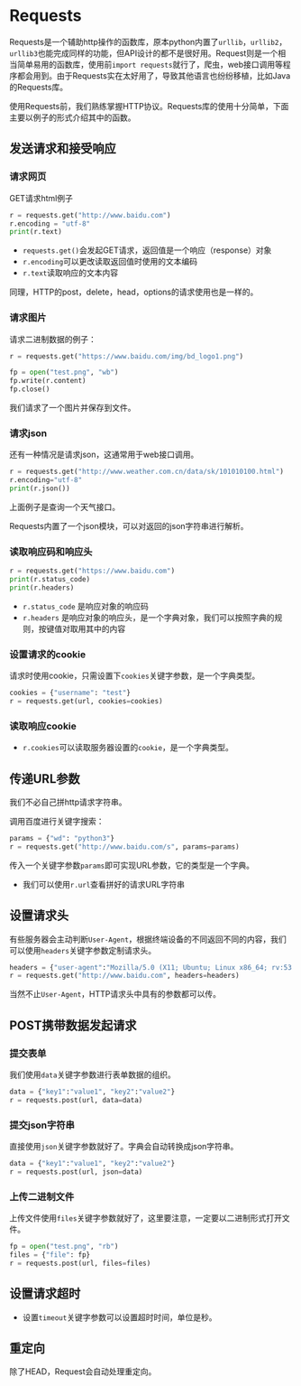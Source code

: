 # Requests

Requests是一个辅助http操作的函数库，原本python内置了`urllib`，`urllib2`，`urllib3`也能完成同样的功能，但API设计的都不是很好用。Request则是一个相当简单易用的函数库，使用前`import requests`就行了，爬虫，web接口调用等程序都会用到。由于Requests实在太好用了，导致其他语言也纷纷移植，比如Java的Requests库。

使用Requests前，我们熟练掌握HTTP协议。Requests库的使用十分简单，下面主要以例子的形式介绍其中的函数。

## 发送请求和接受响应

### 请求网页

GET请求html例子
```python
r = requests.get("http://www.baidu.com")
r.encoding = "utf-8"
print(r.text)
```

* `requests.get()`会发起GET请求，返回值是一个响应（response）对象
* `r.encoding`可以更改读取返回值时使用的文本编码
* `r.text`读取响应的文本内容

同理，HTTP的post，delete，head，options的请求使用也是一样的。

### 请求图片

请求二进制数据的例子：
```python
r = requests.get("https://www.baidu.com/img/bd_logo1.png")

fp = open("test.png", "wb")
fp.write(r.content)
fp.close()
```

我们请求了一个图片并保存到文件。

### 请求json

还有一种情况是请求json，这通常用于web接口调用。

```python
r = requests.get("http://www.weather.com.cn/data/sk/101010100.html")
r.encoding="utf-8"
print(r.json())
```

上面例子是查询一个天气接口。

Requests内置了一个json模块，可以对返回的json字符串进行解析。

### 读取响应码和响应头

```python
r = requests.get("https://www.baidu.com")
print(r.status_code)
print(r.headers)
```

* `r.status_code` 是响应对象的响应码
* `r.headers` 是响应对象的响应头，是一个字典对象，我们可以按照字典的规则，按键值对取用其中的内容

### 设置请求的cookie

请求时使用cookie，只需设置下`cookies`关键字参数，是一个字典类型。

```python
cookies = {"username": "test"}
r = requests.get(url, cookies=cookies)
```

### 读取响应cookie

* `r.cookies`可以读取服务器设置的`cookie`，是一个字典类型。

## 传递URL参数

我们不必自己拼http请求字符串。

调用百度进行关键字搜索：
```python
params = {"wd": "python3"}
r = requests.get("http://www.baidu.com/s", params=params)
```

传入一个关键字参数`params`即可实现URL参数，它的类型是一个字典。

* 我们可以使用`r.url`查看拼好的请求URL字符串

## 设置请求头

有些服务器会主动判断`User-Agent`，根据终端设备的不同返回不同的内容，我们可以使用`headers`关键字参数定制请求头。

```python
headers = {"user-agent":"Mozilla/5.0 (X11; Ubuntu; Linux x86_64; rv:53.0) Gecko/20100101 Firefox/53.0"}
r = requests.get("http://www.baidu.com", headers=headers)
```

当然不止`User-Agent`，HTTP请求头中具有的参数都可以传。

## POST携带数据发起请求

### 提交表单

我们使用`data`关键字参数进行表单数据的组织。

```python
data = {"key1":"value1", "key2":"value2"}
r = requests.post(url, data=data)
```

### 提交json字符串

直接使用`json`关键字参数就好了。字典会自动转换成json字符串。

```python
data = {"key1":"value1", "key2":"value2"}
r = requests.post(url, json=data)
```

### 上传二进制文件

上传文件使用`files`关键字参数就好了，这里要注意，一定要以二进制形式打开文件。

```python
fp = open("test.png", "rb")
files = {"file": fp}
r = requests.post(url, files=files)
```

## 设置请求超时

* 设置`timeout`关键字参数可以设置超时时间，单位是秒。

## 重定向

除了HEAD，Request会自动处理重定向。
